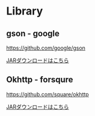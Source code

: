 # Library
## gson - google
https://github.com/google/gson

[JARダウンロードはこちら](http://repo1.maven.org/maven2/com/google/code/gson/gson/2.8.0/gson-2.8.0.jar)


## Okhttp - forsqure
https://github.com/square/okhttp

[JARダウンロードはこちら](https://search.maven.org/remote_content?g=com.squareup.okhttp3&a=okhttp&v=LATEST)
